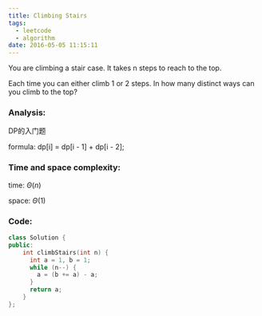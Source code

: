 ```yaml
---
title: Climbing Stairs
tags:
  - leetcode
  - algorithm
date: 2016-05-05 11:15:11
---
```

>
You are climbing a stair case. It takes n steps to reach to the top.

Each time you can either climb 1 or 2 steps. In how many distinct ways can you climb to the top?
>

### Analysis:
DP的入门题

formula: dp[i] = dp[i - 1] + dp[i - 2];
### Time and space complexity:
time: $\Theta (n)$

space: $\Theta (1)$
### Code:
```cpp
class Solution {
public:
    int climbStairs(int n) {
      int a = 1, b = 1;
      while (n--) {
        a = (b += a) - a;
      }
      return a;
    }
};
```
